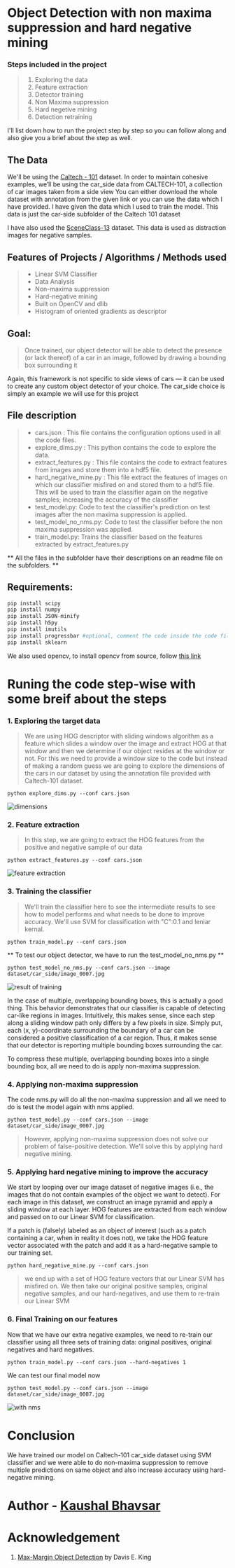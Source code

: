 # Object Detection with non maxima suppression and hard negative mining

### Steps included in the project 
> 1. Exploring the data
> 2. Feature extraction
> 3. Detector training
> 4. Non Maxima suppression
> 5. Hard negetive mining
> 6. Detection retraining 

I'll list down how to run the project step by step so you can follow along and also give you a brief about the step as well.

## The Data
We'll be using the [Caltech - 101](http://www.vision.caltech.edu/Image_Datasets/Caltech101/) dataset.
In order to maintain cohesive examples, we’ll be using the car_side  data from CALTECH-101, a collection of car images taken from a side view
You can either download the whole dataset with annotation from the given link or you can use the data which I have provided. I have given the data which I used to train the model. This data is just the car-side subfolder of the Caltech 101 dataset

I have also used the [SceneClass-13](http://vision.stanford.edu/resources_links.html) dataset. This data is used as distraction images for negative samples.

## Features of Projects / Algorithms / Methods used
> * Linear SVM Classifier
> * Data Analysis
> * Non-maxima suppression
> * Hard-negative mining
> * Built on OpenCV and dlib
> * Histogram of oriented gradients as descriptor


## Goal:

> Once trained, our object detector will be able to detect the presence (or lack thereof) of a car in an image, followed by drawing a bounding box surrounding it

Again, this framework is not specific to side views of cars — it can be used to create any custom object detector of your choice. The car_side  choice is simply an example we will use for this project

## File description

> * cars.json : This file contains the configuration options used in all the code files.
> * explore_dims.py : This python contains the code to explore the data.
> * extract_features.py : This file contains the code to extract features from images and store them into a hdf5 file.  
> * hard_negative_mine.py : This file extract the features of images on which our classifier misfired on and stored them to a hdf5 file. This will be used to train the classifier again on the negative samples; increasing the accuracy of the classifier
> * test_model.py: Code to test the classifier's prediction on test images after the non maxima suppression is applied.
> * test_model_no_nms.py: Code to test the classifier before the non maxima suppression was applied.
> * train_model.py: Trains the classifier based on the features extracted by extract_features.py

** All the files in the subfolder have their descriptions on an readme file on the subfolders. **

## Requirements:
```python
pip install scipy
pip install numpy
pip install JSON-minify
pip install h5py
pip install imutils
pip install progressbar #optional, comment the code inside the code files if you don't want the progressbar
pip install sklearn
```
We also used opencv, to install opencv from source, follow [this link](https://docs.opencv.org/3.4/d2/de6/tutorial_py_setup_in_ubuntu.html)

# Runing the code step-wise with some breif about the steps

### 1. Exploring the target data

> We are using HOG descriptor with sliding windows algorithm as a feature which slides a window over the image and extract HOG at that window and then we determine if our object resides at the window or not. For this we need to provide a window size to the code but instead of making a random guess we are going to explore the dimensions of the cars in our dataset by using the annotation file provided with Caltech-101 dataset.

```
python explore_dims.py --conf cars.json
```
![dimensions](results/dim_explore.png)

### 2. Feature extraction

> In this step, we are going to extract the HOG features from the positive and negative sample of our data
```
python extract_features.py --conf cars.json
```
![feature extraction](results/feature_extraction.png)

### 3. Training the classifier
> We'll train the classifier here to see the intermediate results to see how to model performs and what needs to be done to improve accuracy.
> We'll use SVM for classification with "C":0.1 and leniar kernal.

```
python train_model.py --conf cars.json
```

** To test our object detector, we have to run the test_model_no_nms.py **
```
python test_model_no_nms.py --conf cars.json --image dataset/car_side/image_0007.jpg
```

![result of training](results/intermediate_result.png)

In the case of multiple, overlapping bounding boxes, this is actually a good thing. This behavior demonstrates that our classifier is capable of detecting car-like regions in images. Intuitively, this makes sense, since each step along a sliding window path only differs by a few pixels in size. Simply put, each (x, y)-coordinate surrounding the boundary of a car can be considered a positive classification of a car region. Thus, it makes sense that our detector is reporting multiple bounding boxes surrounding the car.

To compress these multiple, overlapping bounding boxes into a single bounding box, all we need to do is apply non-maxima suppression.

### 4. Applying non-maxima suppression

The code nms.py will do all the non-maxima suppression and all we need to do is test the model again with nms applied.
```
python test_model.py --conf cars.json --image dataset/car_side/image_0007.jpg
```

> However, applying non-maxima suppression does not solve our problem of false-positive detection. We'll solve this by applying hard negative mining.

### 5. Applying hard negative mining to improve the accuracy

We start by looping over our image dataset of negative images (i.e., the images that do not contain examples of the object we want to detect). For each image in this dataset, we construct an image pyramid and apply a sliding window at each layer. HOG features are extracted from each window and passed on to our Linear SVM for classification.

If a patch is (falsely) labeled as an object of interest (such as a patch containing a car, when in reality it does not), we take the HOG feature vector associated with the patch and add it as a hard-negative sample to our training set.

```
python hard_negative_mine.py --conf cars.json
```

> we end up with a set of HOG feature vectors that our Linear SVM has misfired on. We then take our original positive samples, original negative samples, and our hard-negatives, and use them to re-train our Linear SVM

### 6. Final Training on our features

Now that we have our extra negative examples, we need to re-train our classifier using all three sets of training data: original positives, original negatives and hard negatives.

```
python train_model.py --conf cars.json --hard-negatives 1
```

We can test our final model now

```
python test_model.py --conf cars.json --image dataset/car_side/image_0007.jpg
```
![with nms](results/train_with_nms.png)


# Conclusion

We have trained our model on Caltech-101 car_side dataset using SVM classifier and we were able to do non-maxima suppression to remove multiple predictions on same object and also increase accuracy using hard-negative mining.

# Author - [Kaushal Bhavsar](https://www.linkedin.com/in/kb07/)

# Acknowledgement
1. [Max-Margin Object Detection](https://arxiv.org/abs/1502.00046) by Davis E. King


